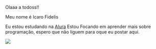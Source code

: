 Olaaa a todoss!!

Meu nome é Icaro Fidelis 

Eu estou estudando na [Alura](https://www.alura.com.br/)
 Estou Focando em aprender mais sobre programação, espero que não liguem para oque eu postar aqui.



![](https://media1.tenor.com/m/xw0X88f5OHYAAAAC/yui-trinity-seven.gif)



